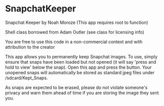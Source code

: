 SnapchatKeeper
==============

Snapchat Keeper by Noah Moroze (This app requires root to function)

Shell class borrowed from Adam Outler (see class for licensing info)

You are free to use this code in a non-commercial context and with attribution to the creator

This app allows you to permanently keep Snapchat images. To use, simply ensure that snaps have been loaded but not opened (it will say 'press and hold to view' below the snap).
Open this app and press the button. Your unopened snaps will automatically be stored as standard jpeg files under /sdcard/Kept_Snaps.

As snaps are expected to be erased, please do not violate someone's privacy and warn them ahead of time if you are storing the image they sent you.

